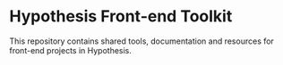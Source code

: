 Hypothesis Front-end Toolkit
============================

This repository contains shared tools, documentation and resources for
front-end projects in Hypothesis. 
